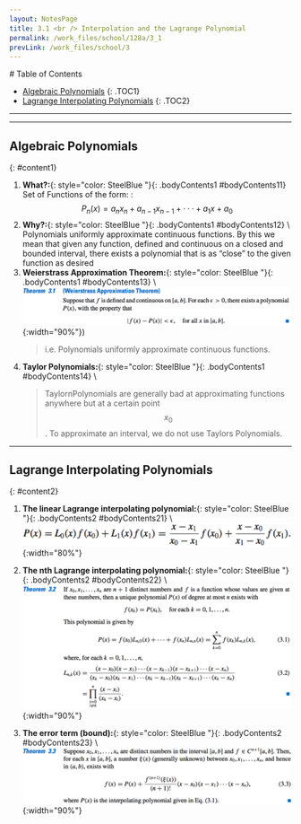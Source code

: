 ```yaml
---
layout: NotesPage
title: 3.1 <br /> Interpolation and the Lagrange Polynomial
permalink: /work_files/school/128a/3_1
prevLink: /work_files/school/3
---
```


<div markdown="1" class = "TOC">
# Table of Contents

  * [Algebraic Polynomials](#content1)
  {: .TOC1}
  * [Lagrange Interpolating Polynomials](#content2)
  {: .TOC2}
</div>

***
***

## Algebraic Polynomials
{: #content1}

1. **What?:**{: style="color: SteelBlue  "}{: .bodyContents1 #bodyContents11}
    Set of Functions of the form:
    :   $$P_n(x) = a_nx_n + a_{n−1}x_{n−1} +···+ a_1x + a_0$$
2. **Why?:**{: style="color: SteelBlue  "}{: .bodyContents1 #bodyContents12} \\
    Polynomials uniformly approximate continuous functions. By this we mean that
    given any function, defined and continuous on a closed and bounded interval, there exists
    a polynomial that is as “close” to the given function as desired
3. **Weierstrass Approximation Theorem:**{: style="color: SteelBlue  "}{: .bodyContents1 #bodyContents13} \\
    ![(Weierstrass Approximation Theorem)](/main_files/128a/3/3.1/1.png){:width="90%"})
    > i.e. Polynomials uniformly approximate continuous functions.
4. **Taylor Polynomials:**{: style="color: SteelBlue  "}{: .bodyContents1 #bodyContents14} \\
    > TaylornPolynomials are generally bad at approximating functions anywhere but at a certain point $$x_0$$.
    > To approximate an interval, we do not use Taylors Polynomials.

***

## Lagrange Interpolating Polynomials
{: #content2}

1. **The linear Lagrange interpolating polynomial:**{: style="color: SteelBlue  "}{: .bodyContents2 #bodyContents21} \\
    ![Lag Poly](/main_files/128a/3/3.1/2.png){:width="80%"}

2. **The nth Lagrange interpolating polynomial:**{: style="color: SteelBlue  "}{: .bodyContents2 #bodyContents22} \\
    ![Lag Poly Thm](/main_files/128a/3/3.1/3.png){:width="90%"}
3. **The error term (bound):**{: style="color: SteelBlue  "}{: .bodyContents2 #bodyContents23} \\
    ![Error Thm](/main_files/128a/3/3.1/4.png){:width="90%"}